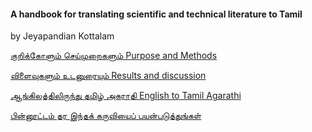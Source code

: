 #### A handbook for translating scientific and technical literature to Tamil

by Jeyapandian Kottalam

[குறிக்கோளும் செய்முறைகளும் Purpose and Methods](Purpose-and-Methods.md)

[விளைவுகளும் உடனுரையும் Results and discussion](Results-and-discussion.md)

[ஆங்கிலத்திலிருந்து தமிழ் அகராதி English to Tamil Agarathi](EnglishToTamilList)

[பின்னூட்டம் தர இந்தக் கருவியைப் பயன்படுத்துங்கள்](Seeking-Feedback.md)
